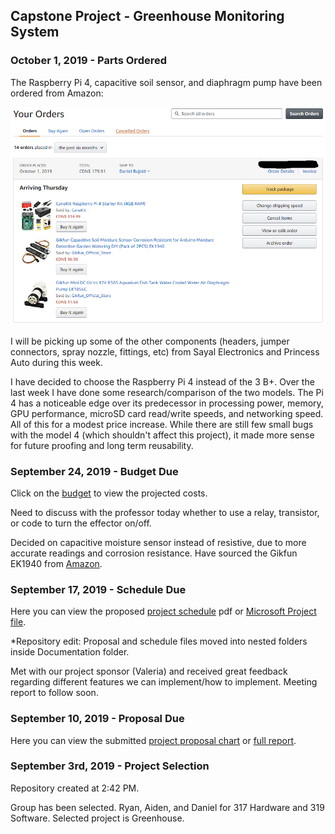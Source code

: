 Capstone Project - Greenhouse Monitoring System
-----------------------------------------------

### October 1, 2019 - Parts Ordered

The Raspberry Pi 4, capacitive soil sensor, and diaphragm pump have been ordered from Amazon:

![Image of order](https://github.com/DBoo92/317Hardware/blob/master/images/partsorder.png)

I will be picking up some of the other components (headers, jumper connectors, spray nozzle, fittings, etc) from Sayal Electronics and Princess Auto during this week.

I have decided to choose the Raspberry Pi 4 instead of the 3 B+. Over the last week I have done some research/comparison of the two models. The Pi 4 has a noticeable edge over its predecessor in processing power, memory, GPU performance, microSD card read/write speeds, and networking speed. All of this for a modest price increase. While there are still few small bugs with the model 4 (which shouldn't affect this project), it made more sense for future proofing and long term reusability.


### September 24, 2019 - Budget Due

Click on the [budget](https://github.com/DBoo92/317Hardware/blob/master/documentation/budget/GreenhouseBudget.xlsx) to view the projected costs.

Need to discuss with the professor today whether to use a relay, transistor, or code to turn the effector on/off.

Decided on capacitive moisture sensor instead of resistive, due to more accurate readings and corrosion resistance. Have sourced the Gikfun EK1940 from [Amazon](https://www.amazon.ca/Gikfun-Capacitive-Corrosion-Resistant-Detection/dp/B07H3P1NRM/ref=sr_1_1_sspa?keywords=capacitive+soil&qid=1569351693&sr=8-1-spons&psc=1&spLa=ZW5jcnlwdGVkUXVhbGlmaWVyPUEyNzJZWjNOOEFLM0E0JmVuY3J5cHRlZElkPUEwNjg0MjI4Ukg0RVgxWUdTMktNJmVuY3J5cHRlZEFkSWQ9QTA0MDYyODNFOUpQM0hWM1I3QVUmd2lkZ2V0TmFtZT1zcF9hdGYmYWN0aW9uPWNsaWNrUmVkaXJlY3QmZG9Ob3RMb2dDbGljaz10cnVl).


### September 17, 2019 - Schedule Due

Here you can view the proposed [project schedule](https://github.com/DBoo92/317Hardware/blob/master/documentation/schedule/Project1.pdf) pdf or [Microsoft Project file](https://github.com/DBoo92/317Hardware/blob/master/documentation/schedule/Project1.mpp).

*Repository edit: Proposal and schedule files moved into nested folders inside Documentation folder.

Met with our project sponsor (Valeria) and received great feedback regarding different features we can implement/how to implement. Meeting report to follow soon.


### September 10, 2019 - Proposal Due

Here you can view the submitted [project proposal chart](https://github.com/DBoo92/317Hardware/blob/master/documentation/proposal/ProposalContentStudentNameRev03.pdf) or [full report](https://github.com/DBoo92/317Hardware/blob/master/documentation/proposal/PDFMailer111.pdf).


### September 3rd, 2019 - Project Selection

Repository created at 2:42 PM.

Group has been selected. Ryan, Aiden, and Daniel for 317 Hardware and 319 Software.
Selected project is Greenhouse.
